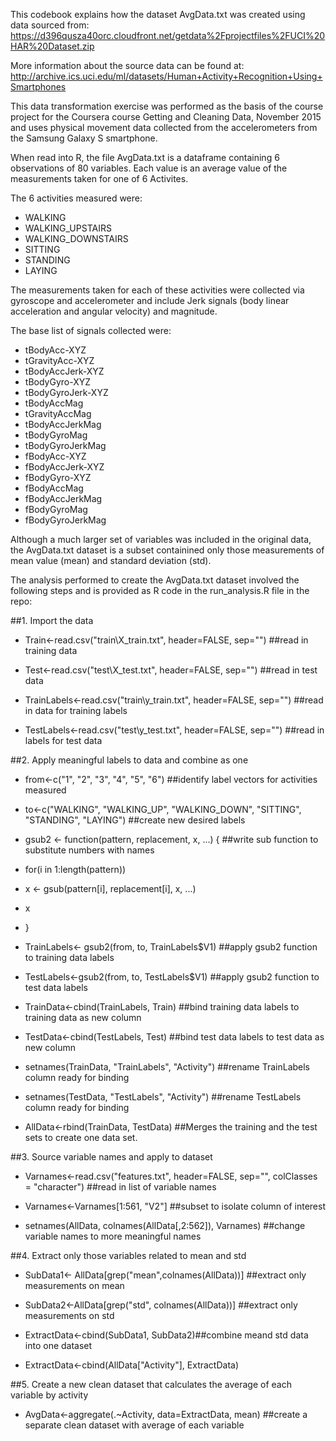 This codebook explains how the dataset AvgData.txt was created using data sourced from: 
https://d396qusza40orc.cloudfront.net/getdata%2Fprojectfiles%2FUCI%20HAR%20Dataset.zip 

More information about the source data can be found at: 
http://archive.ics.uci.edu/ml/datasets/Human+Activity+Recognition+Using+Smartphones 

This data transformation exercise was performed as the basis of the course project for the 
Coursera course Getting and Cleaning Data, November 2015 and uses physical movement data collected from the 
accelerometers from the Samsung Galaxy S smartphone. 

When read into R, the file AvgData.txt is a dataframe containing 6 observations of 80 variables. 
Each value is an average value of the measurements taken for one of 6 Activites.

The 6 activities measured were:

* WALKING
* WALKING_UPSTAIRS
* WALKING_DOWNSTAIRS
* SITTING
* STANDING
* LAYING

The measurements taken for each of these activities were collected via gyroscope 
and accelerometer and include Jerk signals (body linear acceleration and angular velocity) and
magnitude. 

The base list of signals collected were:

* tBodyAcc-XYZ
* tGravityAcc-XYZ
* tBodyAccJerk-XYZ
* tBodyGyro-XYZ
* tBodyGyroJerk-XYZ
* tBodyAccMag
* tGravityAccMag
* tBodyAccJerkMag
* tBodyGyroMag
* tBodyGyroJerkMag
* fBodyAcc-XYZ
* fBodyAccJerk-XYZ
* fBodyGyro-XYZ
* fBodyAccMag
* fBodyAccJerkMag
* fBodyGyroMag
* fBodyGyroJerkMag

Although a much larger set of variables was included in the original data, the AvgData.txt 
dataset is a subset containined only those measurements of mean value (mean) and 
standard deviation (std). 

The analysis performed to create the AvgData.txt dataset involved the following steps and is
provided as R code in the run_analysis.R file in the repo:



##1. Import the data 

* Train<-read.csv("train\\X_train.txt", header=FALSE, sep="") ##read in training data

* Test<-read.csv("test\\X_test.txt", header=FALSE, sep="") ##read in test data

* TrainLabels<-read.csv("train\\y_train.txt", header=FALSE, sep="") ##read in data for training labels

* TestLabels<-read.csv("test\\y_test.txt", header=FALSE, sep="") ##read in labels for test data



##2. Apply meaningful labels to data and combine as one

* from<-c("1", "2", "3", "4", "5", "6") ##identify label vectors for activities measured

* to<-c("WALKING", "WALKING_UP", "WALKING_DOWN", "SITTING", "STANDING", "LAYING") ##create new desired labels 

* gsub2 <- function(pattern, replacement, x, ...) { ##write sub function to substitute numbers with names

* for(i in 1:length(pattern))
* x <- gsub(pattern[i], replacement[i], x, ...)
* x
* }

* TrainLabels<- gsub2(from, to, TrainLabels$V1) ##apply gsub2 function to training data labels

* TestLabels<-gsub2(from, to, TestLabels$V1) ##apply gsub2 function to test data labels

* TrainData<-cbind(TrainLabels, Train) ##bind training data labels to training data as new column

* TestData<-cbind(TestLabels, Test) ##bind test data labels to test data as new column

* setnames(TrainData, "TrainLabels", "Activity") ##rename TrainLabels column ready for binding

* setnames(TestData, "TestLabels", "Activity") ##rename TestLabels column ready for binding

* AllData<-rbind(TrainData, TestData) ##Merges the training and the test sets to create one data set.



##3. Source variable names and apply to dataset

* Varnames<-read.csv("features.txt", header=FALSE, sep="", colClasses = "character") ##read in list of variable names

* Varnames<-Varnames[1:561, "V2"] ##subset to isolate column of interest

* setnames(AllData, colnames(AllData[,2:562]), Varnames) ##change variable names to more meaningful names



##4. Extract only those variables related to mean and std

* SubData1<- AllData[grep("mean",colnames(AllData))] ##extract only measurements on mean

* SubData2<-AllData[grep("std", colnames(AllData))] ##extract only measurements on std

* ExtractData<-cbind(SubData1, SubData2)##combine meand std data into one dataset

* ExtractData<-cbind(AllData["Activity"], ExtractData)



##5. Create a new clean dataset that calculates the average of each variable by activity

* AvgData<-aggregate(.~Activity, data=ExtractData, mean) ##create a separate clean dataset with average of each variable

 

